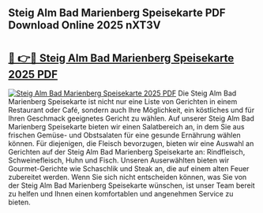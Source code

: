 ## Steig Alm Bad Marienberg Speisekarte PDF Download Online 2025 nXT3V

# <h2><a href="http://gca09jc.nevu.top/?p=Steig+Alm+Bad+Marienberg+Speisekarte">🔗 👉🔴 Steig Alm Bad Marienberg Speisekarte 2025 PDF</a></h2>

[![Steig Alm Bad Marienberg Speisekarte 2025 PDF](https://i.imgur.com/dBaPXMq.png)](http://gca09jc.nevu.top/?p=Steig+Alm+Bad+Marienberg+Speisekarte)
Die Steig Alm Bad Marienberg Speisekarte ist nicht nur eine Liste von Gerichten in einem Restaurant oder Café, sondern auch Ihre Möglichkeit, ein köstliches und für Ihren Geschmack geeignetes Gericht zu wählen. Auf unserer Steig Alm Bad Marienberg Speisekarte bieten wir einen Salatbereich an, in dem Sie aus frischen Gemüse- und Obstsalaten für eine gesunde Ernährung wählen können. Für diejenigen, die Fleisch bevorzugen, bieten wir eine Auswahl an Gerichten auf der Steig Alm Bad Marienberg Speisekarte an: Rindfleisch, Schweinefleisch, Huhn und Fisch. Unseren Auserwählten bieten wir Gourmet-Gerichte wie Schaschlik und Steak an, die auf einem alten Feuer zubereitet werden. Wenn Sie sich nicht entscheiden können, was Sie von der Steig Alm Bad Marienberg Speisekarte wünschen, ist unser Team bereit zu helfen und Ihnen einen komfortablen und angenehmen Service zu bieten.
